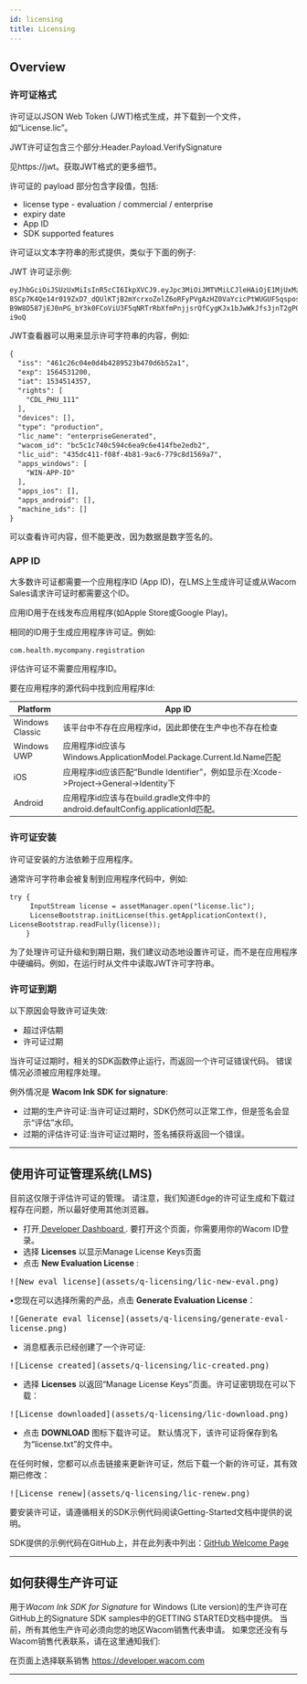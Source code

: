 ```yaml
---
id: licensing
title: Licensing
---
```

## Overview

### 许可证格式

许可证以JSON Web Token (JWT)格式生成，并下载到一个文件，如“License.lic”。

JWT许可证包含三个部分:Header.Payload.VerifySignature

见https://jwt。获取JWT格式的更多细节。

许可证的 payload 部分包含字段值，包括:

* license type - evaluation / commercial / enterprise
* expiry date
* App ID
* SDK supported features

许可证以文本字符串的形式提供，类似于下面的例子:

JWT 许可证示例:
```
eyJhbGciOiJSUzUxMiIsInR5cCI6IkpXVCJ9.eyJpc3MiOiJMTVMiLCJleHAiOjE1MjUxMzI3OTksImlhdCI6MTUyMjMzMzkwNCwicmlnaHRzIjpbIkJBWFRFUl9BQ0NFU1MiLCJDRExfQUNDRVNTIiwiQ0RMX0xJVkVfU1RSRUFNSU5HIiwiQ0RMX1RISVJEUEFSVFlfUEVOUyIsIkNETF9QSFVfMTExIiwiU0lHX1NES19DT1JFIiwiU0lHQ0FQVFhfQUNDRVNTIl0sImRldmljZXMiOltdLCJ0eXBlIjoiZXZhbCIsImxpY19uYW1lIjoiV2Fjb20gRGVtbyBTYW1wbGUiLCJ3YWNvbV9pZCI6bnVsbCwibGljX3VpZCI6IjVjNGM2MmUyLTRiYzUtNGQ2My1hOWY5LTNkZGI4NzZlNTg3NyIsImFwcHNfd2luZG93cyI6W10sImFwcHNfaW9zIjpbXSwiYXBwc19hbmRyb2lkIjpbXSwibWFjaGluZV9pZHMiOltdfQ.iq4w04_Ip5wRobYGvmxHmIrq2KvoE13U8uDjkcncnHVbrENLnQKGVZGueDCfwMtlwhfAZ83u5W7S9wBIkA25xHfxrp969GI0C8PfaQfyGrgbAp4K1WonXdcIF6PU7A5SCjx6PhylUjEw-8SCp7K4Qe14r019ZxD7_dQUlKTjB2mYcrxoZelZ6oRFyPVgAzHZ0VaYcicPtWUGUFSqspos08B_5XjHmrqMAGBgoWeIDwCDKNuKKKRxWinXGYz3kUm8aiC66jlk-B9W8D587jEJ0nPG_bY3k0FCoViU3F5qNRTrRbXfmPnjjsrQfCygKJx1bJwWkJfs3jnT2gP0K-i9oQ
```

JWT查看器可以用来显示许可字符串的内容，例如:
```
{
  "iss": "461c26c04e0d4b4289523b470d6b52a1",
  "exp": 1564531200,
  "iat": 1534514357,
  "rights": [
    "CDL_PHU_111"
  ],
  "devices": [],
  "type": "production",
  "lic_name": "enterpriseGenerated",
  "wacom_id": "bc5c1c740c594c6ea9c6e414fbe2edb2",
  "lic_uid": "435dc411-f08f-4b81-9ac6-779c8d1569a7",
  "apps_windows": [
    "WIN-APP-ID"
  ],
  "apps_ios": [],
  "apps_android": [],
  "machine_ids": []
}
```
可以查看许可内容，但不能更改，因为数据是数字签名的。

### APP ID

大多数许可证都需要一个应用程序ID (App ID)，在LMS上生成许可证或从Wacom Sales请求许可证时都需要这个ID。

应用ID用于在线发布应用程序(如Apple Store或Google Play)。

相同的ID用于生成应用程序许可证。例如:
```
com.health.mycompany.registration
```
评估许可证不需要应用程序ID。

要在应用程序的源代码中找到应用程序Id:

| Platform          | App ID |
| ----------------- | ------ |
| Windows Classic	  | 该平台中不存在应用程序id，因此即使在生产中也不存在检查 |
| Windows UWP	      | 应用程序id应该与Windows.ApplicationModel.Package.Current.Id.Name匹配  |
| iOS               | 应用程序id应该匹配“Bundle Identifier”，例如显示在:Xcode->Project->General->Identity下 |
| Android	          | 应用程序id应该与在build.gradle文件中的android.defaultConfig.applicationId匹配。 |


### 许可证安装

许可证安装的方法依赖于应用程序。

通常许可字符串会被复制到应用程序代码中，例如:
```
try {
     InputStream license = assetManager.open("license.lic");
     LicenseBootstrap.initLicense(this.getApplicationContext(), LicenseBootstrap.readFully(license));
    }
```

为了处理许可证升级和到期日期，我们建议动态地设置许可证，而不是在应用程序中硬编码。例如，在运行时从文件中读取JWT许可字符串。

### 许可证到期

以下原因会导致许可证失效:

* 超过评估期
* 许可证过期

当许可证过期时，相关的SDK函数停止运行，而返回一个许可证错误代码。
错误情况必须被应用程序处理。

例外情况是 **Wacom Ink SDK for signature**:

* 过期的生产许可证:当许可证过期时，SDK仍然可以正常工作，但是签名会显示“评估”水印。
* 过期的评估许可证:当许可证过期时，签名捕获将返回一个错误。

---

## 使用许可证管理系统(LMS)

目前这仅限于评估许可证的管理。
请注意，我们知道Edge的许可证生成和下载过程存在问题，所以最好使用其他浏览器。

* 打开<a href="https://developer.wacom.com/en-us/developer-dashboard"  target="_blank"> Developer Dashboard </a>. 要打开这个页面，你需要用你的Wacom ID登录。
* 选择 **Licenses** 以显示Manage License Keys页面
* 点击 **New Evaluation License** :

<kbd>
![New eval license](assets/q-licensing/lic-new-eval.png)
</kbd>

•您现在可以选择所需的产品，点击 **Generate Evaluation License**：

<kbd>
![Generate eval license](assets/q-licensing/generate-eval-license.png)
</kbd>


* 消息框表示已经创建了一个许可证:
 
<kbd>
![License created](assets/q-licensing/lic-created.png)
</kbd>


* 选择 **Licenses** 以返回“Manage License Keys”页面。许可证密钥现在可以下载：
 
<kbd>
![License downloaded](assets/q-licensing/lic-download.png)
</kbd>


* 点击 **DOWNLOAD** 图标下载许可证。
默认情况下，该许可证将保存到名为“license.txt”的文件中。

在任何时候，您都可以点击链接来更新许可证，然后下载一个新的许可证，其有效期已修改：

<kbd>
![License renew](assets/q-licensing/lic-renew.png)
</kbd>
 
要安装许可证，请遵循相关的SDK示例代码阅读Getting-Started文档中提供的说明。

SDK提供的示例代码在GitHub上，并在此列表中列出：[GitHub Welcome Page](https://github.com/Wacom-Developer/Wacom-Developer-Welcome-Page)

---
## 如何获得生产许可证

用于*Wacom Ink SDK for Signature* for Windows (Lite version)的生产许可在GitHub上的Signature SDK samples中的GETTING STARTED文档中提供。
当前，所有其他生产许可必须向您的地区Wacom销售代表申请。
如果您还没有与Wacom销售代表联系，请在这里通知我们:

在页面上选择联系销售
<a href="https://developer.wacom.com" target="_blank">https://developer.wacom.com</a>



---
